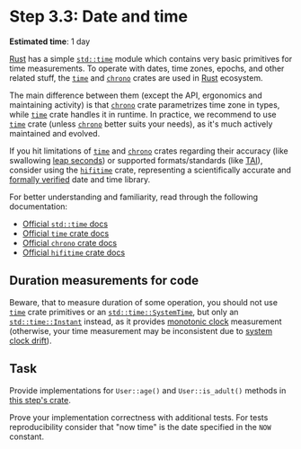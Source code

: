 Step 3.3: Date and time
=======================

__Estimated time__: 1 day

[Rust] has a simple [`std::time`] module which contains very basic primitives for time measurements. To operate with dates, time zones, epochs, and other related stuff, the [`time`] and [`chrono`] crates are used in [Rust] ecosystem.

The main difference between them (except the API, ergonomics and maintaining activity) is that [`chrono`] crate parametrizes time zone in types, while [`time`] crate handles it in runtime. In practice, we recommend to use [`time`] crate (unless [`chrono`] better suits your needs), as it's much actively maintained and evolved.

If you hit limitations of [`time`] and [`chrono`] crates regarding their accuracy (like swallowing [leap seconds][3]) or supported formats/standards (like [TAI]), consider using the [`hifitime`] crate, representing a scientifically accurate and [formally verified][4] date and time library.

For better understanding and familiarity, read through the following documentation:
- [Official `std::time` docs][`std::time`]
- [Official `time` crate docs][`time`]
- [Official `chrono` crate docs][`chrono`]
- [Official `hifitime` crate docs][`hifitime`]




## Duration measurements for code

Beware, that to measure duration of some operation, you should not use [`time`] crate primitives or an [`std::time::SystemTime`], but only an [`std::time::Instant`] instead, as it provides [monotonic clock][1] measurement (otherwise, your time measurement may be inconsistent due to [system clock drift][2]).




## Task

Provide implementations for `User::age()` and `User::is_adult()` methods in [this step's crate](src/main.rs).

Prove your implementation correctness with additional tests. For tests reproducibility consider that "now time" is the date specified in the `NOW` constant.




[`chrono`]: https://docs.rs/chrono
[`hifitime`]: https://docs.rs/hifitime
[`std::time`]: https://doc.rust-lang.org/std/time/index.html
[`std::time::Instant`]: https://doc.rust-lang.org/std/time/struct.Instant.html
[`std::time::SystemTime`]: https://doc.rust-lang.org/std/time/struct.SystemTime.html
[`time`]: https://docs.rs/time
[Rust]: https://www.rust-lang.org
[TAI]: https://en.wikipedia.org/wiki/International_Atomic_Time

[1]: https://stackoverflow.com/questions/3523442/difference-between-clock-realtime-and-clock-monotonic
[2]: https://en.wikipedia.org/wiki/Clock_drift
[3]: https://en.wikipedia.org/wiki/Leap_second
[4]: https://model-checking.github.io/kani-verifier-blog/2023/03/31/how-kani-helped-find-bugs-in-hifitime.html
